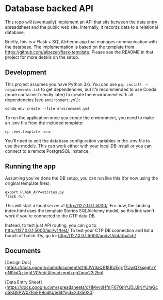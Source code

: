 # Database backed API

This repo will (eventually) implement an API that sits between the data entry spreadsheet and the public web site.  Internally, it records data to a relational database.

Briefly, this is a Flask + SQLAlchemy app that manages communication with the database. The implementation is based on the template from https://github.com/alisezer/flask-template. Please see the README in that project for more details on the setup.

## Development

This project assumes you have Python 3.6. You can use `pip install -r requirements.txt` to get dependencies, but it's recommended to use Conda (more container friendly later) to create the environment with all dependencies (see `environment.yml`):
```shell
conda env create --file environment.yml
```

To run the application once you create the environment, you need to make an .env file from the included template:
```shell
cp .env.template .env
```

You'll need to edit the database configuration variables in the .env file to use the models. This can work either with your local DB install or you can connect to a remote PostgreSQL instance.

## Running the app

Assuming you've done the DB setup, you can run like this (for now using the original template files):
```shell
export FLASK_APP=stories.py
flask run
```

This will start a local server at http://127.0.0.1:5000/. For now, the landing index.html uses the template Stories SQLAlchemy model, so this link won't work if you're connected to the CTP data DB.

Instead, to test just API routing, you can go to: http://127.0.0.1:5000/api/v1/test/
To test your CTP DB connection and list a bunch of batch IDs, go to: http://127.0.0.1:5000/api/v1/data/batch/


## Documents

[Design Doc] (https://docs.google.com/document/d/16JVr3aQE18BUEgrjf7UwQ7ssgghrYqN0lnCjzkghLV0/edit#heading=h.ng2qoy23i2hp)

[Data Entry Sheet] (https://docs.google.com/spreadsheets/d/1MvvbHfnjF67GnYUDJJiNYUmGco5KQ9PW0ZRnEP9ndlU/edit#gid=2335020)
